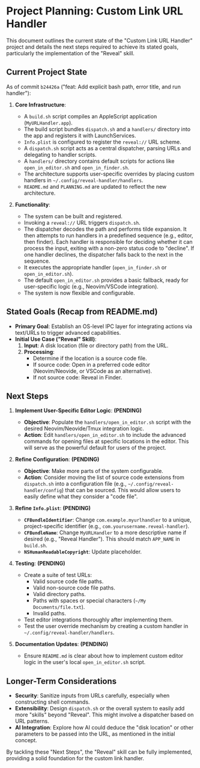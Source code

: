 # Project Planning: Custom Link URL Handler

This document outlines the current state of the "Custom Link URL Handler" project and details the next steps required to achieve its stated goals, particularly the implementation of the "Reveal" skill.

## Current Project State

As of commit `b24426a` ("feat: Add explicit bash path, error title, and run handler"):

1.  **Core Infrastructure**:
    *   A `build.sh` script compiles an AppleScript application (`MyURLHandler.app`).
    *   The build script bundles `dispatch.sh` and a `handlers/` directory into the app and registers it with LaunchServices.
    *   `Info.plist` is configured to register the `reveal://` URL scheme.
    *   A `dispatch.sh` script acts as a central dispatcher, parsing URLs and delegating to handler scripts.
    *   A `handlers/` directory contains default scripts for actions like `open_in_editor.sh` and `open_in_finder.sh`.
    *   The architecture supports user-specific overrides by placing custom handlers in `~/.config/reveal-handler/handlers`.
    *   `README.md` and `PLANNING.md` are updated to reflect the new architecture.

2.  **Functionality**:
    *   The system can be built and registered.
    *   Invoking a `reveal://` URL triggers `dispatch.sh`.
    *   The dispatcher decodes the path and performs tilde expansion. It then attempts to run handlers in a predefined sequence (e.g., editor, then finder). Each handler is responsible for deciding whether it can process the input, exiting with a non-zero status code to "decline". If one handler declines, the dispatcher falls back to the next in the sequence.
    *   It executes the appropriate handler (`open_in_finder.sh` or `open_in_editor.sh`).
    *   The default `open_in_editor.sh` provides a basic fallback, ready for user-specific logic (e.g., Neovim/VSCode integration).
    *   The system is now flexible and configurable.

## Stated Goals (Recap from README.md)

*   **Primary Goal**: Establish an OS-level IPC layer for integrating actions via text/URLs to trigger advanced capabilities.
*   **Initial Use Case ("Reveal" Skill)**:
    1.  **Input**: A disk location (file or directory path) from the URL.
    2.  **Processing**:
        *   Determine if the location is a source code file.
        *   If source code: Open in a preferred code editor (Neovim/Neovide, or VSCode as an alternative).
        *   If not source code: Reveal in Finder.

## Next Steps

1.  **Implement User-Specific Editor Logic**: **(PENDING)**
    *   **Objective**: Populate the `handlers/open_in_editor.sh` script with the desired Neovim/Neovide/Tmux integration logic.
    *   **Action**: Edit `handlers/open_in_editor.sh` to include the advanced commands for opening files at specific locations in the editor. This will serve as the powerful default for users of the project.

2.  **Refine Configuration**: **(PENDING)**
    *   **Objective**: Make more parts of the system configurable.
    *   **Action**: Consider moving the list of source code extensions from `dispatch.sh` into a configuration file (e.g., `~/.config/reveal-handler/config`) that can be sourced. This would allow users to easily define what they consider a "code file".

3.  **Refine `Info.plist`**: **(PENDING)**
    *   **`CFBundleIdentifier`**: Change `com.example.myurlhandler` to a unique, project-specific identifier (e.g., `com.yourusername.reveal-handler`).
    *   **`CFBundleName`**: Change `MyURLHandler` to a more descriptive name if desired (e.g., "Reveal Handler"). This should match `APP_NAME` in `build.sh`.
    *   **`NSHumanReadableCopyright`**: Update placeholder.

4.  **Testing**: **(PENDING)**
    *   Create a suite of test URLs:
        *   Valid source code file paths.
        *   Valid non-source code file paths.
        *   Valid directory paths.
        *   Paths with spaces or special characters (`~/My Documents/file.txt`).
        *   Invalid paths.
    *   Test editor integrations thoroughly after implementing them.
    *   Test the user override mechanism by creating a custom handler in `~/.config/reveal-handler/handlers`.

5.  **Documentation Updates**: **(PENDING)**
    *   Ensure `README.md` is clear about how to implement custom editor logic in the user's local `open_in_editor.sh` script.

## Longer-Term Considerations

*   **Security**: Sanitize inputs from URLs carefully, especially when constructing shell commands.
*   **Extensibility**: Design `dispatch.sh` or the overall system to easily add more "skills" beyond "Reveal". This might involve a dispatcher based on URL patterns.
*   **AI Integration**: Explore how AI could deduce the "disk location" or other parameters to be passed into the URL, as mentioned in the initial concept.

By tackling these "Next Steps", the "Reveal" skill can be fully implemented, providing a solid foundation for the custom link handler.
